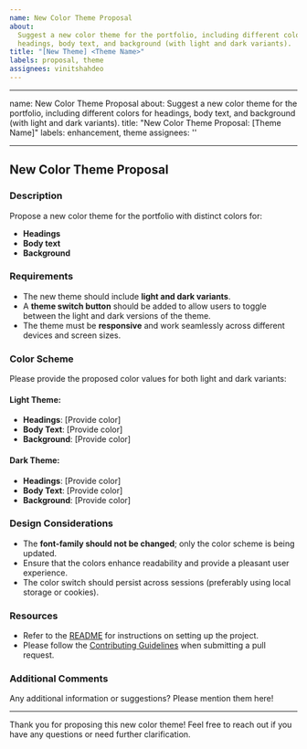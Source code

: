 ```yaml
---
name: New Color Theme Proposal
about:
  Suggest a new color theme for the portfolio, including different colors for
  headings, body text, and background (with light and dark variants).
title: "[New Theme] <Theme Name>"
labels: proposal, theme
assignees: vinitshahdeo
---
```


---

name: New Color Theme Proposal
about: Suggest a new color theme for the portfolio, including different colors for headings, body text, and background (with light and dark variants).
title: "New Color Theme Proposal: [Theme Name]"
labels: enhancement, theme
assignees: ''

---

## New Color Theme Proposal

### Description

Propose a new color theme for the portfolio with distinct colors for:

- **Headings**
- **Body text**
- **Background**

### Requirements

- The new theme should include **light and dark variants**.
- A **theme switch button** should be added to allow users to toggle between the light and dark versions of the theme.
- The theme must be **responsive** and work seamlessly across different devices and screen sizes.

### Color Scheme

Please provide the proposed color values for both light and dark variants:

#### Light Theme:

- **Headings**: [Provide color]
- **Body Text**: [Provide color]
- **Background**: [Provide color]

#### Dark Theme:

- **Headings**: [Provide color]
- **Body Text**: [Provide color]
- **Background**: [Provide color]

### Design Considerations

- The **font-family should not be changed**; only the color scheme is being updated.
- Ensure that the colors enhance readability and provide a pleasant user experience.
- The color switch should persist across sessions (preferably using local storage or cookies).

### Resources

- Refer to the [README](https://github.com/vinitshahdeo/portfolio/blob/main/README.md) for instructions on setting up the project.
- Please follow the [Contributing Guidelines](https://github.com/vinitshahdeo/portfolio/blob/main/CONTRIBUTING.md) when submitting a pull request.

### Additional Comments

Any additional information or suggestions? Please mention them here!

---

Thank you for proposing this new color theme! Feel free to reach out if you have any questions or need further clarification.
